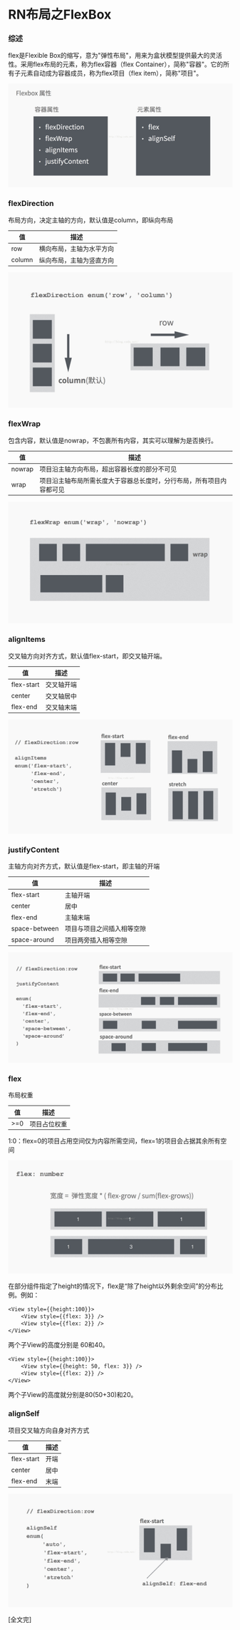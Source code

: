 ﻿
# RN布局之FlexBox

### 综述

flex是Flexible Box的缩写，意为"弹性布局"，用来为盒状模型提供最大的灵活性。采用flex布局的元素，称为flex容器（flex Container），简称"容器"。它的所有子元素自动成为容器成员，称为flex项目（flex item），简称"项目"。

![flexbox01.jpg](../../img/RN/flexbox01.jpg)

### flexDirection

布局方向，决定主轴的方向，默认值是column，即纵向布局

|值             |描述                 |
|-------------|--------------------|
|row           |横向布局，主轴为水平方向|
|column     |纵向布局，主轴为竖直方向|

![flexDirection.jpg](../../img/RN/flexbox-flexDirection.jpg)

### flexWrap

包含内容，默认值是nowrap，不包裹所有内容，其实可以理解为是否换行。

|值           |描述                                                     |
|-----------|--------------------------------------------------------|
|nowrap  |项目沿主轴方向布局，超出容器长度的部分不可见                    |
|wrap      |项目沿主轴布局所需长度大于容器总长度时，分行布局，所有项目内容都可见|

![flexWrap.jpg](../../img/RN/flexbox-flexWrap.jpg)

### alignItems

交叉轴方向对齐方式，默认值flex-start，即交叉轴开端。

|值            | 描述      |
|-------------|----------|
|flex-start  | 交叉轴开端 |
|center     | 交叉轴居中 |
|flex-end  | 交叉轴末端 |

![alignItems.jpg](../../img/RN/flexbox-alignItems.jpg)

### justifyContent

主轴方向对齐方式，默认值是flex-start，即主轴的开端

|值                  | 描述                   |
|------------------|-----------------------|
|flex-start        | 主轴开端                |
|center            | 居中                   |
|flex-end         | 主轴末端                |
|space-between| 项目与项目之间插入相等空隙 |
|space-around | 项目两旁插入相等空隙      |

![justifyContent.jpg](../../img/RN/flexbox-justifyContent.jpg)

### flex

布局权重

|值    |描述       |
|------|----------|
|>=0 |项目占位权重|

1:0：flex=0的项目占用空间仅为内容所需空间，flex=1的项目会占据其余所有空间

![flex.jpg](../../img/RN/flexbox-flex.jpg)

在部分组件指定了height的情况下，flex是“除了height以外剩余空间”的分布比例。例如：
```
<View style={{height:100}}>
    <View style={{flex: 3}} />
    <View style={{flex: 2}} />
</View>
```

两个子View的高度分别是 60和40。

```
<View style={{height:100}}>
    <View style={{height: 50, flex: 3}} />
    <View style={{flex: 2}} />
</View>
```
两个子View的高度就分别是80(50+30)和20。



### alignSelf

项目交叉轴方向自身对齐方式

|值            |描述|
|-------------|---|
|flex-start  |开端|
|center      |居中|
|flex-end   |末端|

![alignSelf.jpg](../../img/RN/flexbox-alignSelf.jpg)







[全文完]